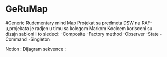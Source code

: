 # GeRuMap
#Generic Rudementary mind Map 
Projekat sa predmeta DSW na RAF-u,projekata je radjen u timu sa kolegom Markom Kocicem korisceni su dizajn sabloni i to sledeci:
-Composite
-Factory method
-Observer
-State
-Command
-Singleton

Notion :
Dijagram sekvence :
